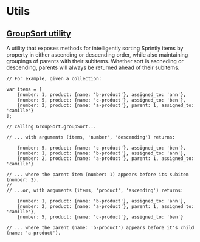 # Utils

## [GroupSort utility](../src/utils/group_and_sort.js)

A utility that exposes methods for intelligently sorting Sprintly items by property in either ascending or descending order, while also maintaining groupings of parents with their subitems. Whether sort is ascneding or descending, parents will always be returned ahead of their subitems.

```
// For example, given a collection:

var items = [
    {number: 1, product: {name: 'b-product'}, assigned_to: 'ann'},
    {number: 5, product: {name: 'c-product'}, assigned_to: 'ben'},
    {number: 2, product: {name: 'a-product'}, parent: 1, assigned_to: 'camille'}
];

// calling GroupSort.groupSort...

// ... with arguments (items, 'number', 'descending') returns:

    {number: 5, product: {name: 'c-product'}, assigned_to: 'ben'},
    {number: 1, product: {name: 'b-product'}, assigned_to: 'ann'},
    {number: 2, product: {name: 'a-product'}, parent: 1, assigned_to: 'camille'}

// ... where the parent item (number: 1) appears before its subitem (number: 2).
//
// ...or, with arguments (items, 'product', 'ascending') returns:

    {number: 1, product: {name: 'b-product'}, assigned_to: 'ann'},
    {number: 2, product: {name: 'a-product'}, parent: 1, assigned_to: 'camille'},
    {number: 5, product: {name: 'c-product'}, assigned_to: 'ben'}

// ... where the parent (name: 'b-product') appears before it's child (name: 'a-product').
```
